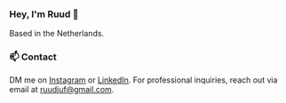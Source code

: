 ### Hey, I'm Ruud 👋 
Based in the Netherlands. 

### 📫 Contact
DM me on [Instagram](https://www.instagram.com/rudy_j3/) or [LinkedIn](https://www.linkedin.com/in/r-j3/). 
For professional inquiries, reach out via email at [ruudjuf@gmail.com](mailto:ruudjuf@gmail.com). 
